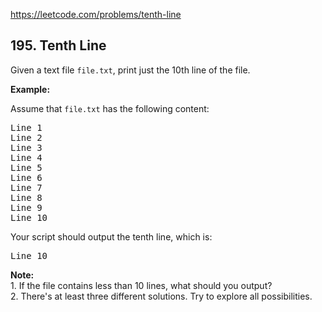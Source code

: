 https://leetcode.com/problems/tenth-line

## 195. Tenth Line

<div><p>Given a text file <code>file.txt</code>, print just the 10th line of the file.</p>
<p><strong>Example:</strong></p>
<p>Assume that <code>file.txt</code> has the following content:</p>
<pre>Line 1
Line 2
Line 3
Line 4
Line 5
Line 6
Line 7
Line 8
Line 9
Line 10
</pre>
<p>Your script should output the tenth line, which is:</p>
<pre>Line 10
</pre>
<div class="spoilers"><b>Note:</b><br/>
1. If the file contains less than 10 lines, what should you output?<br/>
2. There's at least three different solutions. Try to explore all possibilities.</div>
</div>
